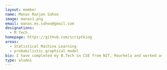 ```yaml
---
layout: member
name: Manas Ranjan Sahoo
image: manas1.png
email: manas.ms.sahoo@gmail.com
designations: 
  - M Tech
homepage: https://github.com/scriptking
areas:
  - Statistical Machine Learning
  - probabilistic graphical model
bio: I have completed my B.Tech in CSE from NIT, Rourkela and worked as systems engineer in TCS for 3 years. Currently, I am pursuing my M.Tech degree in the Department of Computer Science and Engineering at IIT Madras. I am working on my masters thesis project "Estimation of inter- and intra-layer edges in a multi-layer Markov network" under Dr. Manikandan Narayanan.
type: alumni
---
```

